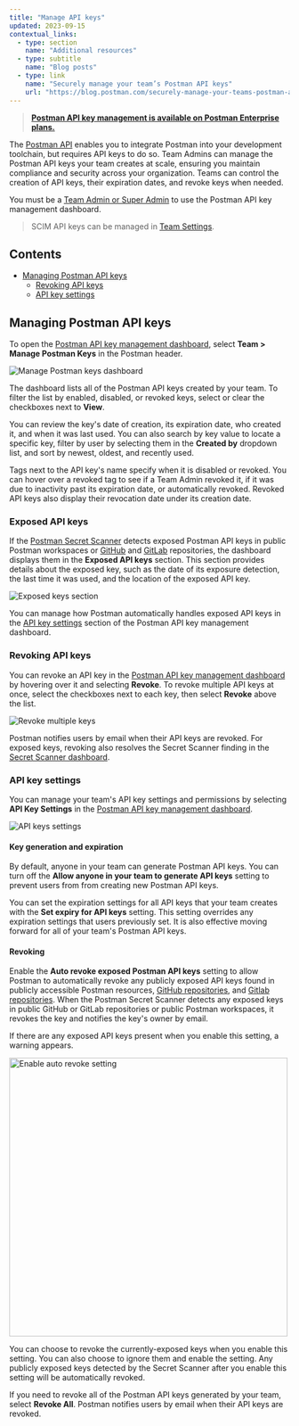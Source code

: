```yaml
---
title: "Manage API keys"
updated: 2023-09-15
contextual_links:
  - type: section
    name: "Additional resources"
  - type: subtitle
    name: "Blog posts"
  - type: link
    name: "Securely manage your team’s Postman API keys"
    url: "https://blog.postman.com/securely-manage-your-teams-postman-api-keys/"
---
```


> **[Postman API key management is available on Postman Enterprise plans.](https://www.postman.com/pricing)**

The [Postman API](/docs/developer/postman-api/intro-api/) enables you to integrate Postman into your development toolchain, but requires API keys to do so. Team Admins can manage the Postman API keys your team creates at scale, ensuring you maintain compliance and security across your organization. Teams can control the creation of API keys, their expiration dates, and revoke keys when needed.

You must be a [Team Admin or Super Admin](/docs/collaborating-in-postman/roles-and-permissions/#team-roles) to use the Postman API key management dashboard.

> SCIM API keys can be managed in [Team Settings](http://go.postman.co/settings/team/auth).

## Contents

* [Managing Postman API keys](#managing-postman-api-keys)
    * [Revoking API keys](#revoking-api-keys)
    * [API key settings](#api-key-settings)

## Managing Postman API keys

To open the [Postman API key management dashboard](http://go.postman.co/manage-postman-keys), select **Team > Manage Postman Keys** in the Postman header.

<img alt="Manage Postman keys dashboard" src="https://assets.postman.com/postman-docs/v10/manage-postman-api-keys-dashboard-v10.18.jpg"/>

The dashboard lists all of the Postman API keys created by your team. To filter the list by enabled, disabled, or revoked keys, select or clear the checkboxes next to **View**.

You can review the key's date of creation, its expiration date, who created it, and when it was last used. You can also search by key value to locate a specific key, filter by user by selecting them in the **Created by** dropdown list, and sort by newest, oldest, and recently used.

Tags next to the API key's name specify when it is disabled or revoked. You can hover over a revoked tag to see if a Team Admin revoked it, if it was due to inactivity past its expiration date, or automatically revoked. Revoked API keys also display their revocation date under its creation date.

### Exposed API keys

If the [Postman Secret Scanner](https://learning.postman.com/docs/administration/token-scanner/) detects exposed Postman API keys in public Postman workspaces or [GitHub](/docs/administration/token-scanner/#protecting-postman-api-keys-in-github) and [GitLab](/docs/administration/token-scanner/#protecting-postman-api-keys-in-gitlab) repositories, the dashboard displays them in the **Exposed API keys** section. This section provides details about the exposed key, such as the date of its exposure detection, the last time it was used, and the location of the exposed API key.

<img alt="Exposed keys section" src="https://assets.postman.com/postman-docs/v10/manage-postman-exposed-api-keys-v10.18.jpg"/>

You can manage how Postman automatically handles exposed API keys in the [API key settings](#revoking) section of the Postman API key management dashboard.

### Revoking API keys

You can revoke an API key in the [Postman API key management dashboard](http://go.postman.co/manage-postman-keys) by hovering over it and selecting **Revoke**. To revoke multiple API keys at once, select the checkboxes next to each key, then select **Revoke** above the list.

<img alt="Revoke multiple keys" src="https://assets.postman.com/postman-docs/v10/manage-postman-api-keys-revoke-v10.18.jpg"/>

Postman notifies users by email when their API keys are revoked. For exposed keys, revoking also resolves the Secret Scanner finding in the [Secret Scanner dashboard](https://learning.postman.com/docs/administration/token-scanner/#secret-scanner-dashboard).

### API key settings

You can manage your team's API key settings and permissions by selecting **API Key Settings** in the [Postman API key management dashboard](http://go.postman.co/manage-postman-keys).

<img alt="API keys settings" src="https://assets.postman.com/postman-docs/v10/manage-api-keys-settings-v10.18.jpg"/>

#### Key generation and expiration

By default, anyone in your team can generate Postman API keys. You can turn off the **Allow anyone in your team to generate API keys** setting to prevent users from from creating new Postman API keys.

You can set the expiration settings for all API keys that your team creates with the **Set expiry for API keys** setting. This setting overrides any expiration settings that users previously set. It is also effective moving forward for all of your team's Postman API keys.

#### Revoking

Enable the **Auto revoke exposed Postman API keys** setting to allow Postman to automatically revoke any publicly exposed API keys found in publicly accessible Postman resources, [GitHub repositories](/docs/administration/managing-your-team/secret-scanner/#protect-postman-api-keys-in-github), and [Gitlab repositories](/docs/administration/token-scanner/#protect-postman-api-keys-in-gitlab). When the Postman Secret Scanner detects any exposed keys in public GitHub or GitLab repositories or public Postman workspaces, it revokes the key and notifies the key's owner by email.

If there are any exposed API keys present when you enable this setting, a warning appears.

<img alt="Enable auto revoke setting" src="https://assets.postman.com/postman-docs/v10/manage-postman-api-keys-settings-auto-revoke-confirm-v10.18.jpg" width="500px"/>

You can choose to revoke the currently-exposed keys when you enable this setting. You can also choose to ignore them and enable the setting. Any publicly exposed keys detected by the Secret Scanner after you enable this setting will be automatically revoked.

If you need to revoke all of the Postman API keys generated by your team, select **Revoke All**. Postman notifies users by email when their API keys are revoked.
